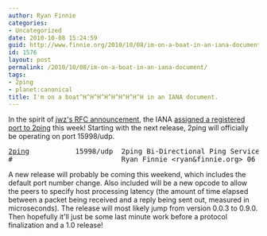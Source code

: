 ```yaml
---
author: Ryan Finnie
categories:
- Uncategorized
date: 2010-10-08 15:24:59
guid: http://www.finnie.org/2010/10/08/im-on-a-boat-in-an-iana-document/
id: 1576
layout: post
permalink: /2010/10/08/im-on-a-boat-in-an-iana-document/
tags:
- 2ping
- planet:canonical
title: I'm on a boat^H^H^H^H^H^H^H^H^H in an IANA document.
---
```

In the spirit of [jwz's RFC announcement](http://jwz.livejournal.com/1305521.html), the IANA [assigned a registered port to 2ping](http://www.iana.org/assignments/port-numbers) this week! Starting with the next release, 2ping will officially be operating on port 15998/udp.

<pre><a href="http://www.finnie.org/software/2ping/">2ping</a>           15998/udp  2ping Bi-Directional Ping Service
#                          Ryan Finnie &lt;ryan&finnie.org&gt; 06 October 2010</pre>

A new release will probably be coming this weekend, which includes the default port number change. Also included will be a new opcode to allow the peers to specify host processing latency (the amount of time elapsed between a packet being received and a reply being sent out, measured in microseconds). The release will most likely jump from version 0.0.3 to 0.9.0. Then hopefully it'll just be some last minute work before a protocol finalization and a 1.0 release!
